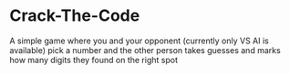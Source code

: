 # Crack-The-Code
A simple game where you and your opponent (currently only VS AI is available) pick a number and the other person takes guesses and marks how many digits they found on the right spot
